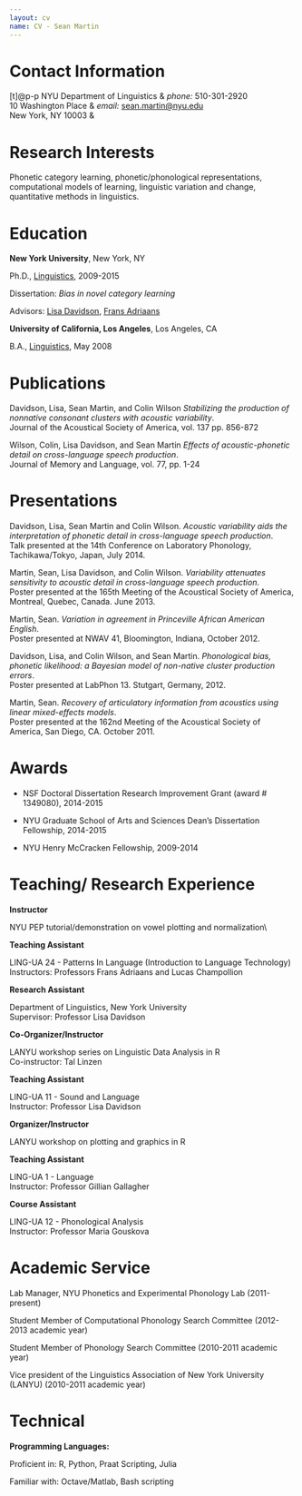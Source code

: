 ```yaml
---
layout: cv
name: CV - Sean Martin
---
```


Contact Information
===================

[t]<span>@p<span>-</span>p</span> NYU Department of Linguistics &
*phone:* 510-301-2920\
10 Washington Place & *email:* sean.martin@nyu.edu\
New York, NY 10003 &

Research Interests
==================

Phonetic category learning, phonetic/phonological representations,
computational models of learning, linguistic variation and change,
quantitative methods in linguistics.

Education
=========

**New York University**, New York, NY

Ph.D., [Linguistics](http://linguistics.as.nyu.edu/), 2009-2015

Dissertation: *Bias in novel category learning*

Advisors: [Lisa Davidson](https://wp.nyu.edu/lisa_davidson/), [Frans
Adriaans](https://files.nyu.edu/fa46/public/)

**University of California, Los Angeles**, Los Angeles, CA

B.A., [Linguistics](http://www.linguistics.ucla.edu/), May 2008

Publications
============

Davidson, Lisa, Sean Martin, and Colin Wilson *Stabilizing the
production of nonnative consonant clusters with acoustic variability*.\
Journal of the Acoustical Society of America, vol. 137 pp. 856-872

Wilson, Colin, Lisa Davidson, and Sean Martin *Effects of
acoustic-phonetic detail on cross-language speech production*.\
Journal of Memory and Language, vol. 77, pp. 1-24

Presentations
=============

Davidson, Lisa, Sean Martin and Colin Wilson. *Acoustic variability aids
the interpretation of phonetic detail in cross-language speech
production*.\
Talk presented at the 14th Conference on Laboratory Phonology,
Tachikawa/Tokyo, Japan, July 2014.

Martin, Sean, Lisa Davidson, and Colin Wilson. *Variability attenuates
sensitivity to acoustic detail in cross-language speech production*.\
Poster presented at the 165th Meeting of the Acoustical Society of
America, Montreal, Quebec, Canada. June 2013.

Martin, Sean. *Variation in agreement in Princeville African American
English*.\
Poster presented at NWAV 41, Bloomington, Indiana, October 2012.

Davidson, Lisa, and Colin Wilson, and Sean Martin. *Phonological bias,
phonetic likelihood: a Bayesian model of non-native cluster production
errors*.\
Poster presented at LabPhon 13. Stutgart, Germany, 2012.

Martin, Sean. *Recovery of articulatory information from acoustics using
linear mixed-effects models*.\
Poster presented at the 162nd Meeting of the Acoustical Society of
America, San Diego, CA. October 2011.

Awards
======

-   NSF Doctoral Dissertation Research Improvement Grant (award \#
    1349080), 2014-2015

-   NYU Graduate School of Arts and Sciences Dean’s Dissertation
    Fellowship, 2014-2015

-   NYU Henry McCracken Fellowship, 2009-2014

Teaching/ Research Experience
=============================

**Instructor**

NYU PEP tutorial/demonstration on vowel plotting and normalization\

**Teaching Assistant**

LING-UA 24 - Patterns In Language (Introduction to Language Technology)\
Instructors: Professors Frans Adriaans and Lucas Champollion

**Research Assistant**

Department of Linguistics, New York University\
Supervisor: Professor Lisa Davidson

**Co-Organizer/Instructor**

LANYU workshop series on Linguistic Data Analysis in R\
Co-instructor: Tal Linzen

**Teaching Assistant**

LING-UA 11 - Sound and Language\
Instructor: Professor Lisa Davidson

**Organizer/Instructor**

LANYU workshop on plotting and graphics in R

**Teaching Assistant**

LING-UA 1 - Language\
Instructor: Professor Gillian Gallagher

**Course Assistant**

LING-UA 12 - Phonological Analysis\
Instructor: Professor Maria Gouskova

Academic Service
================

Lab Manager, NYU Phonetics and Experimental Phonology Lab (2011-present)

Student Member of Computational Phonology Search Committee (2012-2013
academic year)

Student Member of Phonology Search Committee (2010-2011 academic year)

Vice president of the Linguistics Association of New York University
(LANYU) (2010-2011 academic year)

Technical
=========

**Programming Languages:**

Proficient in: R, Python, Praat Scripting, Julia

Familiar with: Octave/Matlab, Bash scripting
